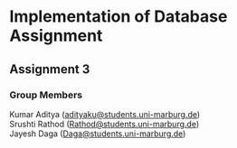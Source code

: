 # Implementation of Database Assignment
## Assignment 3

### Group Members

Kumar Aditya (adityaku@students.uni-marburg.de) </br>
Srushti Rathod (Rathod@students.uni-marburg.de) </br>
Jayesh Daga (Daga@students.uni-marburg.de)